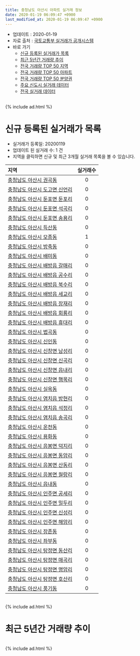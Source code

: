 ```yaml
---
title: 충청남도 아산시 아파트 실거래 정보
date: 2020-01-19 06:09:47 +0900
last_modified_at: 2020-01-19 06:09:47 +0900
---
```


* 업데이트 : 2020-01-19
* 자료 출처 : [국토교통부 실거래가 공개시스템](http://rt.molit.go.kr)
* 바로 가기
    * [신규 등록된 실거래가 목록](#신규-등록된-실거래가-목록)
    * [최근 5년간 거래량 추이](#최근-5년간-거래량-추이)
    * [전국 거래량 TOP 50 지역](https://apt-info.github.io/apt-trade-info/최근-3개월-전국에서-가장-거래가-많이-발생한-지역)
    * [전국 거래량 TOP 50 아파트](https://apt-info.github.io/apt-trade-info/최근-3개월-전국에서-가장-거래가-많이-발생한-아파트)
    * [전국 거래량 TOP 50 분양권](https://apt-info.github.io/apt-trade-info/최근-3개월-전국에서-가장-거래가-많이-발생한-분양권)
    * [주요 신도시 실거래 데이터](https://apt-info.github.io/apt-trade-info/주요-신도시)
    * [전국 실거래 데이터](https://apt-info.github.io/apt-trade-info/전국)

<br>
{% include ad.html %}
<br>

# 신규 등록된 실거래가 목록
* 실거래가 등록일: 20200119
* 업데이트 된 실거래 수: 1 건
* 지역을 클릭하면 신규 및 최근 3개월 실거래 목록을 볼 수 있습니다.


|지역|실거래수|
|:---|:---:|
|[충청남도 아산시 권곡동](https://apt-info.github.io/apt-trade-info/충청남도-아산시-권곡동)|0|
|[충청남도 아산시 도고면 신언리](https://apt-info.github.io/apt-trade-info/충청남도-아산시-도고면-신언리)|0|
|[충청남도 아산시 둔포면 둔포리](https://apt-info.github.io/apt-trade-info/충청남도-아산시-둔포면-둔포리)|0|
|[충청남도 아산시 둔포면 석곡리](https://apt-info.github.io/apt-trade-info/충청남도-아산시-둔포면-석곡리)|0|
|[충청남도 아산시 둔포면 송용리](https://apt-info.github.io/apt-trade-info/충청남도-아산시-둔포면-송용리)|0|
|[충청남도 아산시 득산동](https://apt-info.github.io/apt-trade-info/충청남도-아산시-득산동)|0|
|[충청남도 아산시 모종동](https://apt-info.github.io/apt-trade-info/충청남도-아산시-모종동)|1|
|[충청남도 아산시 방축동](https://apt-info.github.io/apt-trade-info/충청남도-아산시-방축동)|0|
|[충청남도 아산시 배미동](https://apt-info.github.io/apt-trade-info/충청남도-아산시-배미동)|0|
|[충청남도 아산시 배방읍 갈매리](https://apt-info.github.io/apt-trade-info/충청남도-아산시-배방읍-갈매리)|0|
|[충청남도 아산시 배방읍 공수리](https://apt-info.github.io/apt-trade-info/충청남도-아산시-배방읍-공수리)|0|
|[충청남도 아산시 배방읍 북수리](https://apt-info.github.io/apt-trade-info/충청남도-아산시-배방읍-북수리)|0|
|[충청남도 아산시 배방읍 세교리](https://apt-info.github.io/apt-trade-info/충청남도-아산시-배방읍-세교리)|0|
|[충청남도 아산시 배방읍 장재리](https://apt-info.github.io/apt-trade-info/충청남도-아산시-배방읍-장재리)|0|
|[충청남도 아산시 배방읍 회룡리](https://apt-info.github.io/apt-trade-info/충청남도-아산시-배방읍-회룡리)|0|
|[충청남도 아산시 배방읍 휴대리](https://apt-info.github.io/apt-trade-info/충청남도-아산시-배방읍-휴대리)|0|
|[충청남도 아산시 법곡동](https://apt-info.github.io/apt-trade-info/충청남도-아산시-법곡동)|0|
|[충청남도 아산시 신인동](https://apt-info.github.io/apt-trade-info/충청남도-아산시-신인동)|0|
|[충청남도 아산시 신창면 남성리](https://apt-info.github.io/apt-trade-info/충청남도-아산시-신창면-남성리)|0|
|[충청남도 아산시 신창면 신곡리](https://apt-info.github.io/apt-trade-info/충청남도-아산시-신창면-신곡리)|0|
|[충청남도 아산시 신창면 읍내리](https://apt-info.github.io/apt-trade-info/충청남도-아산시-신창면-읍내리)|0|
|[충청남도 아산시 신창면 행목리](https://apt-info.github.io/apt-trade-info/충청남도-아산시-신창면-행목리)|0|
|[충청남도 아산시 실옥동](https://apt-info.github.io/apt-trade-info/충청남도-아산시-실옥동)|0|
|[충청남도 아산시 염치읍 방현리](https://apt-info.github.io/apt-trade-info/충청남도-아산시-염치읍-방현리)|0|
|[충청남도 아산시 염치읍 석정리](https://apt-info.github.io/apt-trade-info/충청남도-아산시-염치읍-석정리)|0|
|[충청남도 아산시 염치읍 송곡리](https://apt-info.github.io/apt-trade-info/충청남도-아산시-염치읍-송곡리)|0|
|[충청남도 아산시 온천동](https://apt-info.github.io/apt-trade-info/충청남도-아산시-온천동)|0|
|[충청남도 아산시 용화동](https://apt-info.github.io/apt-trade-info/충청남도-아산시-용화동)|0|
|[충청남도 아산시 음봉면 덕지리](https://apt-info.github.io/apt-trade-info/충청남도-아산시-음봉면-덕지리)|0|
|[충청남도 아산시 음봉면 동암리](https://apt-info.github.io/apt-trade-info/충청남도-아산시-음봉면-동암리)|0|
|[충청남도 아산시 음봉면 산동리](https://apt-info.github.io/apt-trade-info/충청남도-아산시-음봉면-산동리)|0|
|[충청남도 아산시 음봉면 월랑리](https://apt-info.github.io/apt-trade-info/충청남도-아산시-음봉면-월랑리)|0|
|[충청남도 아산시 읍내동](https://apt-info.github.io/apt-trade-info/충청남도-아산시-읍내동)|0|
|[충청남도 아산시 인주면 공세리](https://apt-info.github.io/apt-trade-info/충청남도-아산시-인주면-공세리)|0|
|[충청남도 아산시 인주면 밀두리](https://apt-info.github.io/apt-trade-info/충청남도-아산시-인주면-밀두리)|0|
|[충청남도 아산시 인주면 신성리](https://apt-info.github.io/apt-trade-info/충청남도-아산시-인주면-신성리)|0|
|[충청남도 아산시 인주면 해암리](https://apt-info.github.io/apt-trade-info/충청남도-아산시-인주면-해암리)|0|
|[충청남도 아산시 장존동](https://apt-info.github.io/apt-trade-info/충청남도-아산시-장존동)|0|
|[충청남도 아산시 좌부동](https://apt-info.github.io/apt-trade-info/충청남도-아산시-좌부동)|0|
|[충청남도 아산시 탕정면 동산리](https://apt-info.github.io/apt-trade-info/충청남도-아산시-탕정면-동산리)|0|
|[충청남도 아산시 탕정면 매곡리](https://apt-info.github.io/apt-trade-info/충청남도-아산시-탕정면-매곡리)|0|
|[충청남도 아산시 탕정면 명암리](https://apt-info.github.io/apt-trade-info/충청남도-아산시-탕정면-명암리)|0|
|[충청남도 아산시 탕정면 호산리](https://apt-info.github.io/apt-trade-info/충청남도-아산시-탕정면-호산리)|0|
|[충청남도 아산시 풍기동](https://apt-info.github.io/apt-trade-info/충청남도-아산시-풍기동)|0|


<br>
{% include ad.html %}
<br>

# 최근 5년간 거래량 추이


<div style="width:100%;">
    <canvas id="deal_progress" height="200"></canvas>
</div>

<script>
new Chart(document.getElementById("deal_progress"), {
    type: 'line',
    data: {
        labels: ['201501','201502','201503','201504','201505','201506','201507','201508','201509','201510','201511','201512','201601','201602','201603','201604','201605','201606','201607','201608','201609','201610','201611','201612','201701','201702','201703','201704','201705','201706','201707','201708','201709','201710','201711','201712','201801','201802','201803','201804','201805','201806','201807','201808','201809','201810','201811','201812','201901','201902','201903','201904','201905','201906','201907','201908','201909','201910','201911','201912','202001'],
        datasets: [{
            label: '매매',
            pointRadius: 1,
            data: [476, 362, 542, 459, 398, 350, 349, 341, 380, 460, 367, 284, 243, 249, 304, 295, 291, 345, 301, 373, 320, 416, 296, 260, 229, 317, 322, 250, 330, 409, 365, 319, 342, 299, 306, 282, 357, 400, 482, 302, 307, 317, 247, 300, 314, 357, 280, 261, 319, 309, 394, 351, 354, 350, 387, 426, 445, 594, 898, 712, 117],
            borderColor: "rgba(255, 201, 14, 1)",
            backgroundColor: "rgba(255, 201, 14, 0.5)",
            fill: false,
            lineTension: 0
        },{
            label: '전월세',
            pointRadius: 1,
            data: [465, 443, 517, 421, 379, 388, 405, 377, 373, 433, 334, 427, 448, 523, 467, 427, 366, 360, 372, 362, 314, 373, 376, 403, 352, 551, 490, 425, 477, 435, 403, 459, 394, 359, 395, 352, 459, 408, 438, 331, 319, 298, 331, 322, 290, 354, 420, 401, 455, 431, 409, 338, 368, 393, 359, 373, 394, 423, 423, 373, 98],
            borderColor: "rgba(0, 141, 185, 1)",
            backgroundColor: "rgba(0, 141, 185, 0.5)",
            fill: false,
            lineTension: 0
        }
        ]
    },
    options: {
        responsive: true,
        title: {
            display: false
        },
        tooltips: {
            mode: 'index',
            intersect: false
        },
        hover: {
            mode: 'nearest',
            intersect: true
        },
        scales: {
            xAxes: [{
                display: true,
                scaleLabel: {
                    display: true,
                    labelString: '년/월'
                }
            }],
            yAxes: [{
                display: true,
                ticks: {
                    suggestedMin: 0,
                },
                scaleLabel: {
                    display: true,
                    labelString: '실거래 수'
                }
            }]
        }
    }
});

</script>


<br>
{% include ad.html %}
<br>


